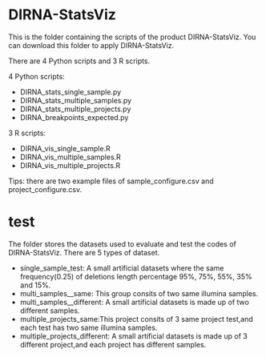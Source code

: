 # DIRNA-StatsViz
This is the folder containing the scripts of the product DIRNA-StatsViz. You can download this folder to apply DIRNA-StatsViz.

There are 4 Python scripts and 3 R scripts.

4 Python scripts:
* DIRNA_stats_single_sample.py
* DIRNA_stats_multiple_samples.py
* DIRNA_stats_multiple_projects.py
* DIRNA_breakpoints_expected.py

3 R scripts:
* DIRNA_vis_single_sample.R
* DIRNA_vis_multiple_samples.R
* DIRNA_vis_multiple_projects.R

Tips: there are two example files of sample_configure.csv and project_configure.csv.

# test
The folder stores the datasets used to evaluate and test the codes of DIRNA-StatsViz. There are 5 types of dataset.
 * single_sample_test: A small artificial datasets where the same frequency(0.25) of deletions length percentage 95%, 75%, 55%, 35% and 15%.
 * multi_samples__same: This group consits of two same illumina samples.
 * multi_samples__different: A small artificial datasets is made up of two different samples.
 * multiple_projects_same:This project consits of 3 same project test,and each test has two same illumina samples.
 * multiple_projects_different: A small artificial datasets is made up of 3 different project,and each project has different samples.





